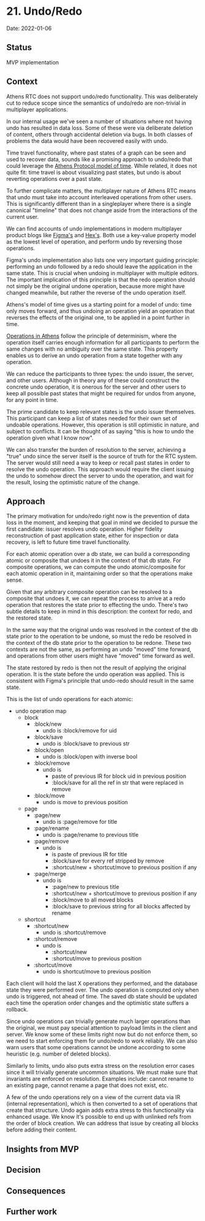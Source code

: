 # 21. Undo/Redo

Date: 2022-01-06


## Status

MVP implementation


## Context

Athens RTC does not support undo/redo functionality.
This was deliberately cut to reduce scope since the semantics of undo/redo are non-trivial in multiplayer applications.

In our internal usage we've seen a number of situations where not having undo has resulted in data loss.
Some of these were via deliberate deletion of content, others through accidental deletion via bugs.
In both classes of problems the data would have been recovered easily with undo.

Time travel functionality, where past states of a graph can be seen and used to recover data, sounds like a promising approach to undo/redo that could leverage the [Athens Protocol model of time](doc/adr/0018-athens-protocol-principles.md). 
While related, it does not quite fit: time travel is about visualizing past states, but undo is about reverting operations over a past state.

To further complicate matters, the multiplayer nature of Athens RTC means that undo must take into account interleaved operations from other users.
This is significantly different than in a singleplayer where there is a single canonical "timeline" that does not change aside from the interactions of the current user.

We can find accounts of undo implementations in modern multiplayer product blogs like [Figma's](https://www.figma.com/blog/how-figmas-multiplayer-technology-works/) and [Hex's](https://hex.tech/blog/a-pragmatic-approach-to-live-collaboration). Both
use a key-value property model as the lowest level of operation, and perform undo by reversing those operations.

Figma's undo implementation also lists one very important guiding principle: performing an undo followed by a redo should leave the application in the same state. 
This is crucial when undoing in multiplayer with multiple editors. 
The important implication of this principle is that the redo operation should not simply be the original undone operation, because more might have changed meanwhile, but rather the reverse of the undo operation itself. 

Athens's model of time gives us a starting point for a model of undo: time only moves forward, and thus undoing an operation yield an operation that reverses the effects of the original one, to be applied in a point further in time.

[Operations in Athens](doc/adr/0010-atomic-composite-grapth-operations.md) follow the principle of determinism, where the operation itself carries enough information for all participants to perform the same changes with no ambiguity over the same state.
This property enables us to derive an undo operation from a state together with any operation.

We can reduce the participants to three types: the undo issuer, the server, and other users.
Although in theory any of these could construct the concrete undo operation, it is onerous for the server and other users to keep all possible past states that might be required for undos from anyone, for any point in time.

The prime candidate to keep relevant states is the undo issuer themselves. 
This participant can keep a list of states needed for their own set of undoable operations.
However, this operation is still optimistic in nature, and subject to conflicts.
It can be thought of as saying "this is how to undo the operation given what I know now".

We can also transfer the burden of resolution to the server, achieving a "true" undo since the server itself is the source of truth for the RTC system.
The server would still need a way to keep or recall past states in order to resolve the undo operation.
This approach would require the client issuing the undo to somehow direct the server to undo the operation, and wait for the result, losing the optimistic nature of the change.


## Approach

The primary motivation for undo/redo right now is the prevention of data loss in the moment, and keeping that goal in mind we decided to pursue the first candidate: issuer resolves undo operation.
Higher fidelity reconstruction of past application state, either for inspection or data recovery, is left to future time travel functionality.

For each atomic operation over a db state, we can build a corresponding atomic or composite that undoes it in the context of that db state.
For composite operations, we can compute the undo atomic/composite for each atomic operation in it, maintaining order so that the operations make sense. 

Given that any arbitrary composite operation can be resolved to a composite that undoes it, we can repeat the process to arrive at a redo operation that restores the state prior to effecting the undo. 
There's two subtle details to keep in mind in this description: the context for redo, and the restored state.

In the same way that the original undo was resolved in the context of the db state prior to the operation to be undone, so must the redo be resolved in the context of the db state prior to the operation to be redone.
These two contexts are not the same, as performing an undo "moved" time forward, and operations from other users might have "moved" time forward as well.

The state restored by redo is then not the result of applying the original operation. 
It is the state before the undo operation was applied.
This is consistent with Figma's principle that undo-redo should result in the same state.

This is the list of undo operations for each atomic:
  - undo operation map
      - block
          - :block/new
              - undo is :block/remove for uid
          - :block/save
              - undo is :block/save to previous str
          - :block/open
              - undo is :block/open with inverse bool
          - :block/remove
              - undo is
                  - paste of previous IR for block uid in previous position
                  - :block/save for all the ref in str that were replaced in remove
          - :block/move
              - undo is move to previous position
      - page
          - :page/new
              - undo is :page/remove for title
          - :page/rename
              - undo is :page/rename to previous title
          - :page/remove
              - undo is
                  - is paste of previous IR for title
                  - :block/save for every ref stripped by remove
                  - :shortcut/new + shortcut/move to previous position if any
          - :page/merge
              - undo is 
                  - :page/new to previous title
                  - :shortcut/new + shortcut/move to previous position if any
                  - :block/move to all moved blocks
                  - :block/save to previous string for all blocks affected by rename
      - shortcut
          - :shortcut/new
              - undo is :shortcut/remove
          - :shortcut/remove
              - undo is
                  - :shortcut/new 
                  - :shortcut/move to previous position
          - :shortcut/move
              - undo is shortcut/move to previous position

Each client will hold the last X operations they performed, and the database state they were performed over.
The undo operation is computed only when undo is triggered, not ahead of time.
The saved db state should be updated each time the operation order changes and the optimistic state suffers a rollback.

Since undo operations can trivially generate much larger operations than the original, we must pay special attention to payload limits in the client and server. 
We know some of these limits right now but do not enforce them, so we need to start enforcing them for undo/redo to work reliably.
We can also warn users that some operations cannot be undone according to some heuristic (e.g. number of deleted blocks).

Similarly to limits, undo also puts extra stress on the resolution error cases since it will trivially generate uncommon situations.
We must make sure that invariants are enforced on resolution.
Examples include: cannot rename to an existing page, cannot rename a page that does not exist, etc.

A few of the undo operations rely on a view of the current data via IR (internal representation), which is then converted to a set of operations that create that structure.
Undo again adds extra stress to this functionality via enhanced usage.
We know it's possible to end up with unlinked refs from the order of block creation.
We can address that issue by creating all blocks before adding their content.


## Insights from MVP


## Decision


## Consequences


## Further work
